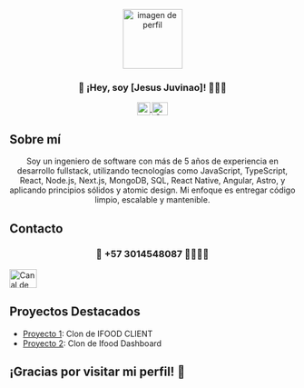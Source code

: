 
<p align="center">
  <img width="105" alt="imagen de perfil" src="https://github.com/Jesus123780/Jesus123780/assets/53837840/3e39f575-8a21-4b23-9183-cd46f0493564">
  <h3 align="center">👋 ¡Hey, soy [Jesus Juvinao]! 👨🏻‍💻</h3>
</p>

<p align="center">
  <span style="width: 8px;"> </span>
  <a href="https://www.linkedin.com/in/jesus-david-juvinao-perez-8a9352174/" target="blank">
    <img align="center" src="https://github.com/Jesus123780/Jesus123780/assets/53837840/e1494d7d-5e9c-4e1f-9001-7597a800de7d" alt="" height="23px" width="23px" />
  </a>
  <span style="width: 8px;"> </span>
  <a href="https://medium.com/@juvinaojesusd" target="blank">
    <img align="center" src="https://github.com/Jesus123780/Jesus123780/assets/53837840/b1bfca12-0888-4094-91ff-825c3be9db85" alt="Canal de Twitter de midudev" height="23px" width="28px" />
  </a>
</p>

## Sobre mí
<p align="center">
Soy un ingeniero de software con más de 5 años de experiencia en desarrollo fullstack, utilizando tecnologías como JavaScript, TypeScript, React, Node.js, Next.js, MongoDB, SQL, React Native, Angular, Astro, y aplicando principios sólidos y atomic design. Mi enfoque es entregar código limpio, escalable y mantenible.
</p>

## Contacto
  <h3 align="center">👋 +57 3014548087 📱👨🏻‍💻</h3>
<a href="https://wa.link/jsn94z" target="blank">
    <img align="center" src="https://github.com/Jesus123780/Jesus123780/assets/53837840/9b8fe1b9-e06a-4016-b71d-bda9942461c8" alt="Canal de Twitter de midudev" height="33px" width="48px" />
</a>

## Proyectos Destacados

- [Proyecto 1](https://eatsy-client.vercel.app/): Clon de IFOOD CLIENT
- [Proyecto 2](https://app-foodi-store.vercel.app/): Clon de Ifood Dashboard

## ¡Gracias por visitar mi perfil! 🚀
